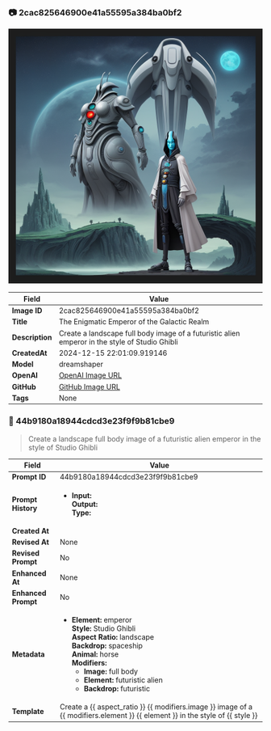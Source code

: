 

### 📷 2cac825646900e41a55595a384ba0bf2 


![data.id](./2cac825646900e41a55595a384ba0bf2.jpg)


| Field          | Value                                                                                                                     |
|----------------|---------------------------------------------------------------------------------------------------------------------------|
| **Image ID**             | 2cac825646900e41a55595a384ba0bf2                                                                                                             |
| **Title**           | The Enigmatic Emperor of the Galactic Realm                                                                                                       |
| **Description**           | Create a landscape full body image of a futuristic alien emperor in the style of Studio Ghibli                                                                                                       |
| **CreatedAt**        | 2024-12-15 22:01:09.919146                                                                                                        |
| **Model**        | dreamshaper                                                                                                        |
| **OpenAI**         | [OpenAI Image URL](http://192.168.1.85:8081/generated-images/b644171669269.png)                                                                                |
| **GitHub**         | [GitHub Image URL](https://raw.githubusercontent.com/Caneta-Silva/weeb/refs/heads/main/images/2cac825646900e41a55595a384ba0bf2/2cac825646900e41a55595a384ba0bf2.jpg)                                                                                |
| **Tags**       | None                                                                                                                   |

### 📜 44b9180a18944cdcd3e23f9f9b81cbe9

> Create a landscape full body image of a futuristic alien emperor in the style of Studio Ghibli

| Field          | Value                                                                                                                                                                      |
|----------------|----------------------------------------------------------------------------------------------------------------------------------------------------------------------------|
| **Prompt ID**  | 44b9180a18944cdcd3e23f9f9b81cbe9                                                                                                                                                            |
| **Prompt History** | <ul><li>**Input:**  <br> **Output:**  <br> **Type:** </li></ul> |
| **Created At** |                                                                                                                                                    |
| **Revised At** | None                                                                                                                                                   |
| **Revised Prompt** | No                                                                                                                                                                      |
| **Enhanced At** | None                                                                                                                                                  |
| **Enhanced Prompt** | No                                                                                                                                                                    |
| **Metadata**   | <ul><li>**Element:** emperor <br> **Style:** Studio Ghibli <br> **Aspect Ratio:** landscape <br> **Backdrop:** spaceship <br> **Animal:** horse <br> **Modifiers:**<ul><li>**Image:** full body</li><li>**Element:** futuristic alien</li><li>**Backdrop:** futuristic</li></ul></li></ul> |
| **Template**   | Create a {{ aspect_ratio }} {{ modifiers.image }} image of a {{ modifiers.element }} {{ element }} in the style of {{ style }}                                                                                                                                           |


